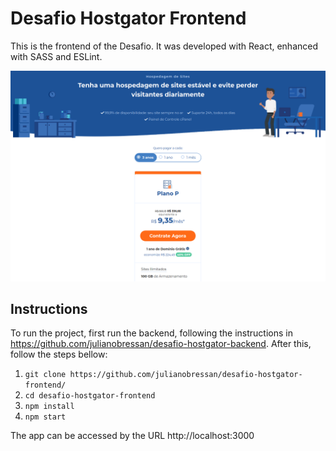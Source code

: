 # Desafio Hostgator Frontend

This is the frontend of the Desafio. It was developed with React, enhanced with SASS and ESLint.

![Frontend](front.png?raw=true "Frontend")

## Instructions

To run the project, first run the backend, following the instructions in https://github.com/julianobressan/desafio-hostgator-backend. After this, follow the steps bellow:

1. `git clone https://github.com/julianobressan/desafio-hostgator-frontend/`
2. `cd desafio-hostgator-frontend`
3. `npm install`
4. `npm start`

The app can be accessed by the URL http://localhost:3000
